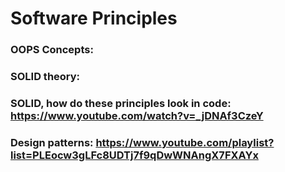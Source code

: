 # Software Principles

### OOPS Concepts: 

### SOLID theory: 
### SOLID, how do these principles look in code: https://www.youtube.com/watch?v=_jDNAf3CzeY


### Design patterns: https://www.youtube.com/playlist?list=PLEocw3gLFc8UDTj7f9qDwWNAngX7FXAYx
